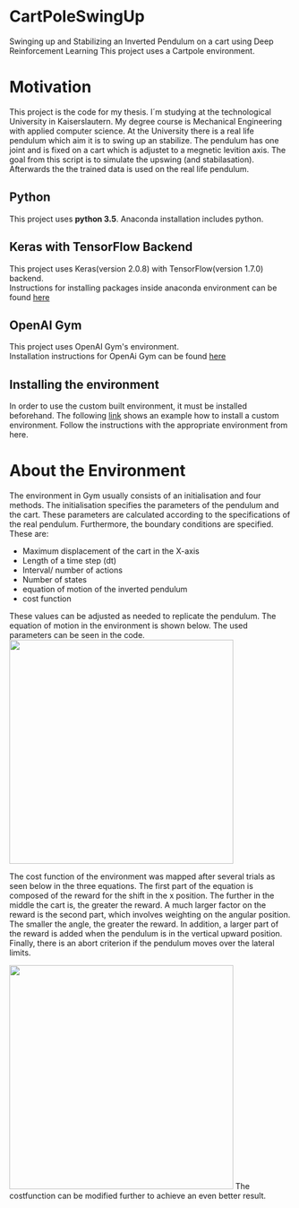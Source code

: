 # CartPoleSwingUp
Swinging up and Stabilizing an Inverted Pendulum on a cart using Deep Reinforcement Learning
This project uses a Cartpole environment.

# Motivation
This project is the code for my thesis. I´m studying at the technological University in Kaiserslautern. My degree course is Mechanical Engineering with applied computer science. 
At the University there is a real life pendulum which aim it is to swing up an stabilize. The pendulum has one joint and is fixed on a cart which is adjustet to a megnetic levition axis.
The goal from this script is to simulate the upswing (and stabilasation). Afterwards the the trained data is used on the real life pendulum.

## Python
This project uses **python 3.5**. Anaconda installation includes python.
## Keras with TensorFlow Backend
This project uses Keras(version 2.0.8) with TensorFlow(version 1.7.0) backend.<br />
Instructions for installing packages inside anaconda environment can be found [here](https://conda.io/docs/user-guide/tasks/manage-pkgs.html)
## OpenAI Gym
This project uses OpenAI Gym's environment.<br />
Installation instructions for OpenAi Gym can be found [here](https://github.com/openai/gym#installation)

## Installing the environment
In order to use the custom built environment, it must be installed beforehand. The following [link](https://medium.com/@apoddar573/making-your-own-custom-environment-in-gym-c3b65ff8cdaa) shows an example how to install a custom environment. Follow the instructions with the appropriate environment from here.

# About the Environment
The environment in Gym usually consists of an initialisation and four methods. 
The initialisation specifies the parameters of the pendulum and the cart. These parameters are calculated according to the specifications of the real pendulum.
Furthermore, the boundary conditions are specified. These are:
- Maximum displacement of the cart in the X-axis
- Length of a time step (dt)
- Interval/ number of actions
- Number of states
- equation of motion of the inverted pendulum
- cost function

These values can be adjusted as needed to replicate the pendulum.
The equation of motion in the environment is shown below. The used parameters can be seen in the code.
<img src="https://user-images.githubusercontent.com/84963025/148773083-ea268acd-38d8-453f-93ae-0c609ade8f9d.png" width="400">

The cost function of the environment was mapped after several trials as seen below in the three equations. The first part of the equation is composed of the reward for the shift in the x position. The further in the middle the cart is, the greater the reward.
A much larger factor on the reward is the second part, which involves weighting on the angular position. The smaller the angle, the greater the reward.
In addition, a larger part of the reward is added when the pendulum is in the vertical upward position.
Finally, there is an abort criterion if the pendulum moves over the lateral limits.

<img src="https://user-images.githubusercontent.com/84963025/151699804-aefd7957-ab89-489a-96a3-da96a98a239a.png" width="400">
The costfunction can be modified further to achieve an even better result.




